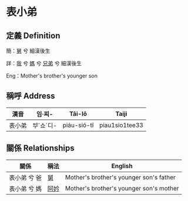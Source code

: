 # 表小弟
## 定義 Definition
簡：[舅](member16.md) 兮 細漢後生

詳：[我](member1.md) 兮 [媽](member3.md) 兮 [兄弟](member16.md) 兮 細漢後生

Eng：Mother's brother's younger son

## 稱呼 Address

漢音 | 임·찌- | Tâi-lô | Taiji
--- | --- | --- | --- 
表小弟 | ᄇᆤˊ쇼ˊ디- | piáu-sió-tī | piau1sio1tee33 


## 關係 Relationships

關係 | 稱法 | English
--- | --- | --- 
表小弟 兮 爸 | [舅](member16.md) | Mother's brother's younger son's father
表小弟 兮 媽 | [阿妗](member51.md) | Mother's brother's younger son's mother
